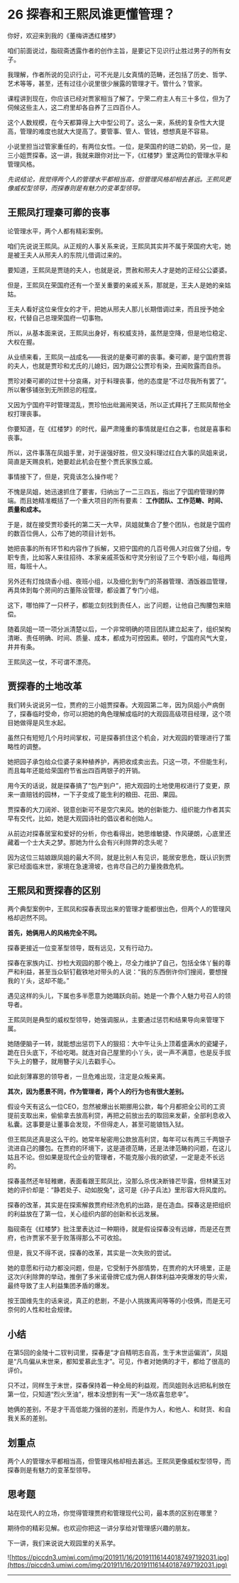 # 26 探春和王熙凤谁更懂管理？

你好，欢迎来到我的《董梅讲透红楼梦》

咱们前面说过，脂砚斋透露作者的创作主旨，是要记下见识行止胜过男子的所有女子。

我理解，作者所说的见识行止，可不光是儿女真情的范畴，还包括了历史、哲学、艺术等等，甚至，还有过往小说里很少展露的管理才干。管什么？管家。

课程讲到现在，你应该已经对贾家相当了解了。宁荣二府主人有三十多位，但为了伺候这些主人，这二府里却各自养了三四百仆人。

这个人数规模，在今天都算得上大中型公司了。这么一来，系统的复杂性大大提高，管理的难度也就大大提高了。要管事、管人、管钱，想想真是不容易。

小说里担当过管家重任的，有两位女性。一位，是荣国府的琏二奶奶，另一位，是三小姐贾探春。这一讲，我就来跟你对比一下，《红楼梦》里这两位的管理水平和管理风格。

 *先说结论，我觉得两个人的管理水平都相当高，但管理风格却相去甚远。王熙凤更像威权型领导，而探春则是有魅力的变革型领导。*

## 王熙凤打理秦可卿的丧事

论管理水平，两个人都有精彩案例。

咱们先说说王熙凤。从正规的人事关系来说，王熙凤其实并不属于荣国府大宅，她是被王夫人从邢夫人的东院儿借调过来的。

要知道，王熙凤是贾琏的夫人，也就是说，贾赦和邢夫人才是她的正经公公婆婆。

但是，王熙凤在荣国府还有一个至关重要的亲戚关系，那就是，王夫人是她的亲姑姑。

王夫人看好这位亲侄女的才干，把她从邢夫人那儿长期借调过来，而且授予她全权，代替自己总理荣国府一切事物。

所以，从基本面来说，王熙凤出身好，有权威支持，虽然是空降，但是地位稳定、大权在握。

从业绩来看，王熙凤一战成名——我说的是秦可卿的丧事。秦可卿，是宁国府贾蓉的夫人，也就是贾珍和尤氏的儿媳妇，因为跟公公贾珍有染，丑闻败露而自杀。

贾珍对秦可卿的过世十分哀痛，对于料理丧事，他的态度是“不过尽我所有罢了”。所以奢侈铺张到无所顾忌的程度。

又因为宁国府平时管理混乱，贾珍怕出纰漏闹笑话，所以正式拜托了王熙凤帮他全权打理丧事。

你要知道，在《红楼梦》的时代，最严肃隆重的事情就是红白之事，也就是喜事和丧事。

所以，这件事落在凤姐手里，对于逞强好胜，但又没料理过红白大事的凤姐来说，简直是天赐良机，她要趁此机会在整个贾氏家族立威。

事情接下了，但是，究竟该怎么操作呢？

不愧是凤姐，她迅速抓住了要害，归纳出了一二三四五，指出了宁国府管理的弊端。而且她精准概括了一个重大项目的所有要素： **工作团队、工作范畴、时间、质量和成本。**

于是，就在接受贾珍委托的第二天一大早，凤姐就集合了整个团队，也就是宁国府的数百位佣人，公布了她的项目计划书。

她把丧事的所有环节和内容作了拆解，又把宁国府的几百号佣人对应做了分组，专职专责，比如客人来往招待、本家亲戚茶饭和守灵分别设了三个专职小组，每组两班，每班十人。

另外还有灯烛烧香小组、夜班小组，以及细化到专门的茶器管理、酒饭器皿管理，再具体到每个房间的古董陈设管理，都设置了专门小组。

这下，哪怕摔了一只杯子，都能立刻找到责任人，出了问题，让他自己掏腰包来赔偿。

随着凤姐一项一项分派清楚以后，一个非常明确的项目团队建立起来了，组织架构清晰、责任明确、时间、质量、成本，都成为可控因素。顿时，宁国府风气大变，井井有条。

王熙凤这一仗，不可谓不漂亮。

## 贾探春的土地改革

我们转头说说另一位，贾府的三小姐贾探春。大观园第二年，因为凤姐小产病倒了，探春临时受命，你可以把她的角色理解成临时的大观园高级项目经理，这个项目她做得是风生水起。

虽然只有短短几个月时间掌权，可是探春抓住这个机会，对大观园的管理进行了策略性的调整。

她把园子承包给众位婆子来种植养护，再把收成卖出去。只这一项，不但能生利，而且每年还能给荣国府节省出四百两银子的开销。

用今天的话说，就是探春搞了“包产到户”，把大观园的土地使用权进行了变更，原来一直赔钱的园林，一下子变成了能生利的粮田、花田、果园。

贾探春的大刀阔斧、锐意创新可不是空穴来风。她的创新能力、组织能力作者其实早有交代，比如，她是大观园诗社的倡议者和创始人。

从前边对探春居室和爱好的分析，你也看得出，她思维敏捷、作风硬朗，心底里还藏着一个士大夫之梦。那她为什么会有兴利除弊的念头呢？

因为这位三姑娘跟凤姐的最大不同，就是比别人有见识，能居安思危，既认识到贾家已经面临末世，家境在急速滑坡，也肯尽自己的力量挽救危机。

## 王熙凤和贾探春的区别

两个典型案例中，王熙凤和探春表现出来的管理才能都很出色，但两个人的管理风格却迥然不同。

 **首先，她俩用人的风格完全不同。**

探春更接近一位变革型领导，既有远见，又有行动力。

探春在家族内讧、抄检大观园的那个晚上，尽全力维护了自己，包括全体丫鬟的尊严和利益，甚至当众斩钉截铁地对带头的人说：“我的东西倒许你们搜阅，要想搜我的丫头，这却不能。”

遇见这样的头儿，下属也多半愿意为她踊跃向前。她是一个靠个人魅力号召人的领导者。

王熙凤则是典型的威权型领导，她强调服从，主要通过惩罚和结果导向来管理下属。

她随便脑子一转，就能想出惩罚下人的狠招：大中午让头上顶着盛满水的瓷罐子，跪在日头底下，不给吃喝。就连对自己屋里的小丫头，说一声不满意，也是反手拔下头上的簪子，就用簪子尖儿去戳手心。

如此刻薄寡恩的领导者，一旦危难出现，注定是众叛亲离。

 **其次，因为愿景不同，作为管理者，两个人的行为也有很大差别。**

假设今天有这么一位CEO，忽然被爆出长期挪用公款，每个月都把全公司的工资提前支取出来，偷偷拿去放高利贷，再把之前放出去的取回来发薪，全部利息收入私囊。这事要是让董事会发现，不但得走人，甚至可能锒铛入狱。

但王熙凤还真是这么干的。她常年秘密用公款放高利贷，每年可以有两三千两银子流进自己的腰包。在贾府的环境下，这是道德范畴，还是法律范畴的问题，在这儿姑且不论。但如果是现代企业的管理者，不能克服小我的欲望，一定是走不长远的。

探春虽然还年轻稚嫩，表面看跟王熙凤比，没那么杀伐决断锋芒毕露，但林黛玉对她的评价却是：“静若处子、动如脱兔”，这可是《孙子兵法》里形容大将风度的。

探春的改革，其实是在探索解救贾府经济危机的出路，是在造血。探春这是把组织的利益放在了第一位，关心组织内部的创新和长远发展。

脂砚斋在《红楼梦》批注里表达过一种期待，就是假设探春没有远嫁，而是还在贾府，也许贾家不至于败落得那么不可收拾。

但是，我又不得不说，探春的改革，其实是一次失败的尝试。

她的意愿和行动力都没问题，但是，它受制于外部情势，在贾府的大环境里，正是这次兴利除弊的举动，推倒了多米诺骨牌它成为佣人群体利益冲突爆发的导火索，最终导致了主人利益集团矛盾的爆发。

按王国维先生的话来说，真正的悲剧，不是小人挑拨离间等等的小伎俩，而是无可奈何的人性和社会规律。

## 小结

在第5回的金陵十二钗判词里，探春是“才自精明志自高，生于末世运偏消”，凤姐是“凡鸟偏从末世来，都知爱慕此生才”。可见，作者对她俩的才干，都给了很高的评价。

只不过，同样生于末世，探春保持着一种全局的利益观，而凤姐则永远把私利放在第一位，只知道“烈火烹油”，根本没想到有一天“一场欢喜忽悲辛”。

她俩的差别，不是才干高低能力强弱的差别，而是作为人，和他人、和财货、和自我关系的差别。

## 划重点

两个人的管理水平都相当高，但管理风格却相去甚远。王熙凤更像威权型领导，而探春则是有魅力的变革型领导。

## 思考题

站在现代人的立场，你觉得管理贾府和管理现代公司，最本质的区别在哪里？

期待你的精彩见解。也欢迎你把这一讲分享给对管理感兴趣的朋友。

下一讲，我们来说说大观园里的关系学。

![https://piccdn3.umiwi.com/img/201911/16/201911161440187497192031.jpg](https://piccdn3.umiwi.com/img/201911/16/201911161440187497192031.jpg)

---
